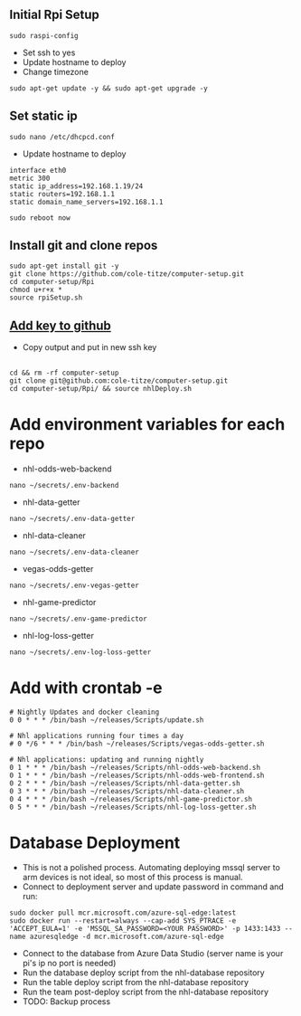 ## Initial Rpi Setup
```
sudo raspi-config
```
+ Set ssh to yes
+ Update hostname to deploy
+ Change timezone
```
sudo apt-get update -y && sudo apt-get upgrade -y
```
## Set static ip
```
sudo nano /etc/dhcpcd.conf
```
+ Update hostname to deploy
```
interface eth0
metric 300
static ip_address=192.168.1.19/24
static routers=192.168.1.1
static domain_name_servers=192.168.1.1
```
```
sudo reboot now
```
## Install git and clone repos
```
sudo apt-get install git -y
git clone https://github.com/cole-titze/computer-setup.git
cd computer-setup/Rpi
chmod u+r+x *
source rpiSetup.sh
```
## [Add key to github](https://docs.github.com/en/github/authenticating-to-github/adding-a-new-ssh-key-to-your-github-account)
+ Copy output and put in new ssh key
## 
```
cd && rm -rf computer-setup
git clone git@github.com:cole-titze/computer-setup.git
cd computer-setup/Rpi/ && source nhlDeploy.sh
```
# Add environment variables for each repo
+ nhl-odds-web-backend
```
nano ~/secrets/.env-backend
```
+ nhl-data-getter
```
nano ~/secrets/.env-data-getter
```
+ nhl-data-cleaner
```
nano ~/secrets/.env-data-cleaner
```
+ vegas-odds-getter
```
nano ~/secrets/.env-vegas-getter
```
+ nhl-game-predictor
```
nano ~/secrets/.env-game-predictor
```
+ nhl-log-loss-getter
```
nano ~/secrets/.env-log-loss-getter
```
# Add with crontab -e
```
# Nightly Updates and docker cleaning
0 0 * * * /bin/bash ~/releases/Scripts/update.sh

# Nhl applications running four times a day
# 0 */6 * * * /bin/bash ~/releases/Scripts/vegas-odds-getter.sh

# Nhl applications: updating and running nightly
0 1 * * * /bin/bash ~/releases/Scripts/nhl-odds-web-backend.sh
0 1 * * * /bin/bash ~/releases/Scripts/nhl-odds-web-frontend.sh
0 2 * * * /bin/bash ~/releases/Scripts/nhl-data-getter.sh
0 3 * * * /bin/bash ~/releases/Scripts/nhl-data-cleaner.sh
0 4 * * * /bin/bash ~/releases/Scripts/nhl-game-predictor.sh
0 5 * * * /bin/bash ~/releases/Scripts/nhl-log-loss-getter.sh
```
# Database Deployment
+ This is not a polished process. Automating deploying mssql server to arm devices is not ideal, so most of this process is manual.
+ Connect to deployment server and update password in command and run:
```
sudo docker pull mcr.microsoft.com/azure-sql-edge:latest 
sudo docker run --restart=always --cap-add SYS_PTRACE -e 'ACCEPT_EULA=1' -e 'MSSQL_SA_PASSWORD=<YOUR PASSWORD>' -p 1433:1433 --name azuresqledge -d mcr.microsoft.com/azure-sql-edge
```
+ Connect to the database from Azure Data Studio (server name is your pi's ip no port is needed)
+ Run the database deploy script from the nhl-database repository
+ Run the table deploy script from the nhl-database repository
+ Run the team post-deploy script from the nhl-database repository
+ TODO: Backup process
